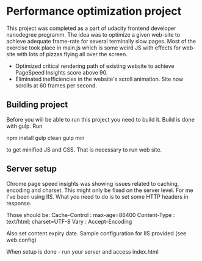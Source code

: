 # Performance optimization project

This project was completed as a part of udacity frontend developer nanodegree programm. The idea was to optimize a given web-site to achieve adequate frame-rate for several terminally slow pages. Most of the exercise took place in main.js which is some weird JS with effects for web-site with lots of pizzas flying all over the screen.

* Optimized critical rendering path of existing website to achieve PageSpeed Insights score above 90.
* Eliminated inefficiencies in the website's scroll animation.  Site now scrolls at 60 frames per second.


## Building project
Before you will be able to run this project you need to build it. Build is done with gulp. Run

npm install
gulp clean
gulp min

to get minified JS and CSS. That is necessary to run web site.

## Server setup
Chrome page speed insights was showing issues related to caching, encoding and charset. This might only be fixed on the server level. For me I've been using IIS. What you need to do is to set some HTTP headers in response.

Those should be:
 Cache-Control : max-age=86400
 Content-Type : text/html; charset=UTF-8
 Vary : Accept-Encoding

Also set content expiry date. Sample configuration for IIS provided (see web.config)



When setup is done - run your server and access index.html
